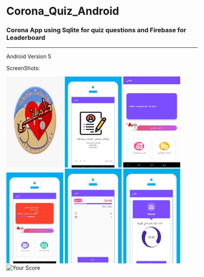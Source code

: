 # Corona_Quiz_Android
### Corona App using Sqlite for quiz questions and Firebase for Leaderboard
------------------------------------------------------------------------------------
Android Version 5 

ScreenShots:
<div>
<img src="https://github.com/Mina-Sameh55/Corona-test/blob/main/Screen/mann.jpeg" alt="Category" width="150" height="240" />
<img src="https://github.com/Mina-Sameh55/Corona-test/blob/main/Screen/yamkn.png" alt="Category" width="150" height="240" />
<img src="https://github.com/Mina-Sameh55/Corona-test/blob/main/Screen/trr.png" alt="Category" width="150" height="240" />
<img src="https://github.com/Mina-Sameh55/Corona-test/blob/main/Screen/ahh.jpeg" alt="Interface" width="150" height="240"/>
<img src="https://github.com/Mina-Sameh55/Corona-test/blob/main/Screen/ehh.jpeg" alt="Your Score" width="150" height="250"/>
<img src="https://github.com/Mina-Sameh55/Corona-test/blob/main/Screen/look.jpeg" alt="Your Score" width="150" height="250"/>
<img src="https://github.com/Mina-Sameh55/Corona-test/blob/main/Screen/anzr.jpeg.jpeg" alt="Your Score" width="150" height="250"/>

</div>
